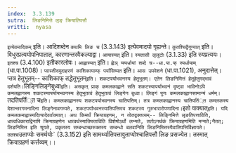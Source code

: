```yaml
---
index:  3.3.139
sutra:  लिङनिमित्ते लृङ् क्रियातिपत्तौ
vritti:  nyasa
---
```


`इत्येवमादिकम्` इति। आदिशब्देन `कथमि लिङ च` (3.3.143) इत्येवमादयो गृह्यन्ते। `कुतश्चिद्वैगूण्यात्` इति। विधुरप्रत्ययोपनिपातात्, कारणान्तरवैकल्याद्वा। `आयास्यत्` इति। `स्यतासी लृलुटोः` (3.1.33) इति स्यप्रत्ययः। `इतश्च` (3.4.100) इतीकारलोपः। `आह्वास्यत्` इति। `ह्वेञ् प्स्पर्धायां शब्दे च--धा.पा.फ् स्पर्धायाम्` (धा.पा.1008)। `प्वास्तीदमुदाहरणं काशिकायाम्फ् पर्यासिष्यत` इति। `आस उपवेशने` (धा.पा.1021), अनुदात्तेत्। प्तत्र हेतुभूतम्-- काशिकाफ् तद्धेतुभूतम्` इति। शकटपर्याभवनस्य हेतुभूतम्। एतेन लिङनिमित्तं हेतुहेतुमद्भावं दर्शयति। `लिङ्गिलिङ्गेबुध्वा` इति। असकृत् प्राक् कमलकाह्वाने सति शकटस्यापर्याभवनं दृष्ट्वा भाविनोऽपि कमलह्वानस्य शकटस्यापर्यायभवनस्य हेतुभूतत्वं हेतुभूतत्वं लिङ्गेन बुध्वा। लिङ्गं पुनः कमलकाह्वानसामान्यं धर्मम्। `तदतिपर्तिं्त च` इति। कमलकाह्वानस्य शकटपर्याभवनस्य चातिपत्तिम्। तत्र कमलकाह्वानस्य चातिपतिं्त कमलकस्य देशान्तरगमनादिना लिङ्गेनावगम्यते, शकटपर्याभवनस्यातिपत्तिमत्र शकटस्य गुरुभारारोपणादिना। `इतो वाक्यात्` इति। यदि कमलकमाह्वास्यदित्यादेवर्वाक्यात्।
अथ किमर्थं क्रियाग्रहणम्, न त्वेतद्वक्तव्यम्-- लिङ्निमित्ते लृङतिपत्ताविति, धात्वधिकाराद्विनापि क्रियाग्रहणेन धात्वर्थस्यातिपत्ताविति विशेषोऽर्थो लभ्यते, ततोऽनर्थकं क्रियाग्रहणमिति मन्यते;नैतत्; लिङनिमित्त इति श्रूयते, प्रकृतस्य सम्बन्धाच्छरुक्तस्य सम्बन्धो बलवानिति लिङनिमित्तस्यैवातिपत्तिर्विज्ञायते। ततश्च `उताप्योः समर्थयोः` (3.3.152) इति सामर्थ्यातिपत्तावुताप्योश्चातिपत्तौ लिङ प्रसज्येत। तस्मात् क्रियाग्रहणं कर्त्तव्यम्।।

